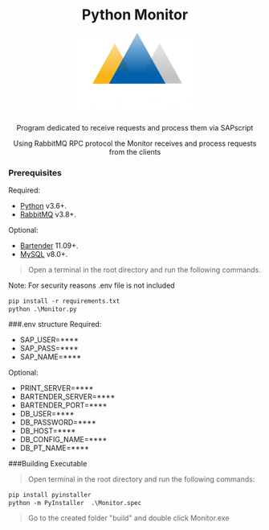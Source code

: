 <center><strong><h1>Python Monitor</h1></strong></center>


<p align="center">
  <img src="https://raw.githubusercontent.com/aramogs/Monitor/master/img/logo.png" width="50%"/>
</p>

<center><p>Program dedicated to receive requests and process them via SAPscript</p></center>
<center><p>Using RabbitMQ RPC protocol the Monitor receives and process requests from the clients</p></center>

### Prerequisites 

Required:  
- [Python](https://nodejs.org/) v3.6+.
- [RabbitMQ](https://www.rabbitmq.com/) v3.8+.

Optional:
- [Bartender](https://www.seagullscientific.com/software/) 11.09+.
- [MySQL](https://www.mysql.com/) v8.0+.
>Open a terminal in the root directory and run the following commands.

Note: For security reasons .env file is not included
```vbs
pip install -r requirements.txt
python .\Monitor.py
```

###.env structure
Required:
- SAP_USER=****
- SAP_PASS=****
- SAP_NAME=****

Optional:
- PRINT_SERVER=****
- BARTENDER_SERVER=****
- BARTENDER_PORT=****
- DB_USER=****
- DB_PASSWORD=****
- DB_HOST=****
- DB_CONFIG_NAME=****
- DB_PT_NAME=****

###Building Executable
>Open terminal in the root directory and run the following commands:

```vbs
pip install pyinstaller
python -m PyInstaller  .\Monitor.spec
```
>Go to the created folder "build" and double click Monitor.exe